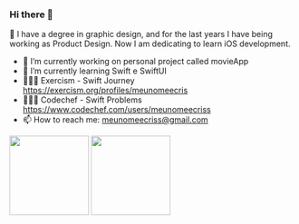 ### Hi there 👋

🤠 I have a degree in graphic design, and for the last years I have being working as Product Design. Now I am dedicating to learn iOS  development.

- 🔭 I’m currently working on personal project called movieApp
- 🌱 I’m currently learning Swift e SwiftUI
- 👩🏻‍💻 Exercism - Swift Journey https://exercism.org/profiles/meunomeecris
- 👩🏻‍💻 Codechef - Swift Problems https://www.codechef.com/users/meunomeecriss
- 📫 How to reach me: meunomeecriss@gmail.com
<!--- 👯 I’m looking to collaborate on ...
- 🤔 I’m looking for help with ...
- 💬 Ask me about ... 
- 😄 Pronouns: ... -->




<div>
  <img height="140px" src="https://github-readme-stats.vercel.app/api?username=meunomeecris"/>
  <img height="140px" src="https://github-readme-stats.vercel.app/api/top-langs/?username=meunomeecris"/>
</div> 
